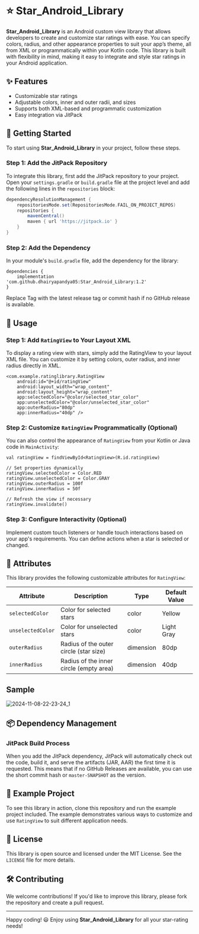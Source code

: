 # ⭐ Star_Android_Library

**Star_Android_Library** is an Android custom view library that allows developers to create and customize star ratings with ease. You can specify colors, radius, and other appearance properties to suit your app’s theme, all from XML or programmatically within your Kotlin code. This library is built with flexibility in mind, making it easy to integrate and style star ratings in your Android application.

## ✨ Features
- Customizable star ratings
- Adjustable colors, inner and outer radii, and sizes
- Supports both XML-based and programmatic customization
- Easy integration via JitPack

## 🚀 Getting Started

To start using **Star_Android_Library** in your project, follow these steps.

### Step 1: Add the JitPack Repository

To integrate this library, first add the JitPack repository to your project. Open your `settings.gradle` or `build.gradle` file at the project level and add the following lines in the `repositories` block:

```gradle
dependencyResolutionManagement {
    repositoriesMode.set(RepositoriesMode.FAIL_ON_PROJECT_REPOS)
    repositories {
        mavenCentral()
        maven { url 'https://jitpack.io' }
    }
}
```

### Step 2: Add the Dependency
In your module's `build.gradle` file, add the dependency for the library:
```
dependencies {
    implementation 'com.github.dhairyapandya05:Star_Android_Library:1.2'
}

```
Replace Tag with the latest release tag or commit hash if no GitHub release is available.
## 🎨 Usage

### Step 1: Add `RatingView` to Your Layout XML
To display a rating view with stars, simply add the RatingView to your layout XML file. You can customize it by setting colors, outer radius, and inner radius directly in XML.

```
<com.example.ratinglibrary.RatingView
    android:id="@+id/ratingView"
    android:layout_width="wrap_content"
    android:layout_height="wrap_content"
    app:selectedColor="@color/selected_star_color"
    app:unselectedColor="@color/unselected_star_color"
    app:outerRadius="80dp"
    app:innerRadius="40dp" />

```

### Step 2: Customize `RatingView` Programmatically (Optional)
You can also control the appearance of `RatingView` from your Kotlin or Java code in `MainActivity`:

```
val ratingView = findViewById<RatingView>(R.id.ratingView)

// Set properties dynamically
ratingView.selectedColor = Color.RED
ratingView.unselectedColor = Color.GRAY
ratingView.outerRadius = 100f
ratingView.innerRadius = 50f

// Refresh the view if necessary
ratingView.invalidate()

```

### Step 3: Configure Interactivity (Optional)
Implement custom touch listeners or handle touch interactions based on your app's requirements. You can define actions when a star is selected or changed.

## 📝 Attributes

This library provides the following customizable attributes for `RatingView`:

| Attribute         | Description                                  | Type       | Default Value    |
|-------------------|----------------------------------------------|------------|------------------|
| `selectedColor`   | Color for selected stars                     | color      | Yellow           |
| `unselectedColor` | Color for unselected stars                   | color      | Light Gray       |
| `outerRadius`     | Radius of the outer circle (star size)       | dimension  | 80dp             |
| `innerRadius`     | Radius of the inner circle (empty area)      | dimension  | 40dp             |

## Sample 

![2024-11-08-22-23-24_1](https://github.com/user-attachments/assets/2930d602-b084-4ef6-a90e-d6905c83e1e8)

## 📦 Dependency Management

### JitPack Build Process

When you add the JitPack dependency, JitPack will automatically check out the code, build it, and serve the artifacts (JAR, AAR) the first time it is requested. This means that if no GitHub Releases are available, you can use the short commit hash or `master-SNAPSHOT` as the version.

## 🌟 Example Project

To see this library in action, clone this repository and run the example project included. The example demonstrates various ways to customize and use `RatingView` to suit different application needs.

## 📄 License

This library is open source and licensed under the MIT License. See the `LICENSE` file for more details.

## 🛠️ Contributing

We welcome contributions! If you'd like to improve this library, please fork the repository and create a pull request.

---

Happy coding! 😃 Enjoy using **Star_Android_Library** for all your star-rating needs!

